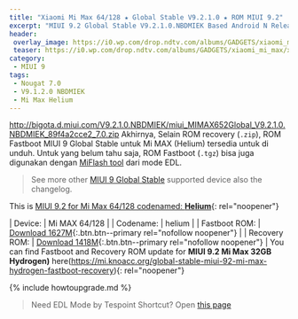 ```yaml
---
title: "Xiaomi Mi Max 64/128 ★ Global Stable V9.2.1.0 ★ ROM MIUI 9.2"
excerpt: "MIUI 9.2 Global Stable V9.2.1.0.NBDMIEK Based Android N Released for Xiaomi Mi Max 64/128 (hydrogen)!"
header:
 overlay_image: https://i0.wp.com/drop.ndtv.com/albums/GADGETS/xiaomi_mi_max/xiaomi_mi_max_port_ndtv.jpg?resize=800,400
 teaser: https://i0.wp.com/drop.ndtv.com/albums/GADGETS/xiaomi_mi_max/xiaomi_mi_max_port_ndtv.jpg?resize=300,150
category:
 - MIUI 9
tags:
 - Nougat 7.0
 - V9.1.2.0 NBDMIEK
 - Mi Max Helium
---
```

http://bigota.d.miui.com/V9.2.1.0.NBDMIEK/miui_MIMAX652Global_V9.2.1.0.NBDMIEK_89f4a2cce2_7.0.zip
Akhirnya, Selain ROM recovery (`.zip`), ROM Fastboot MIUI 9 Global Stable untuk Mi MAX (Helium) tersedia untuk di unduh. Untuk yang belum tahu saja, ROM Fastboot (`.tgz`) bisa juga digunakan dengan [MiFlash tool](https://miflashtool.knoacc.org/) dari mode EDL.

> See more other [MIUI 9 Global Stable](https://mi.knoacc.org/update-rom-miui-92-global-stable-full-changelog) supported device also the changelog.

This is [MIUI 9.2 for Mi Max 64/128 codenamed: **Helium**](https://mi.knoacc.org/global-stable-miui-92-mi-max-helium-fastboot-recovery){: rel="noopener"}

| Device: | Mi MAX 64/128 |
| Codename: | helium |
| Fastboot ROM: | [Download 1627M](/bigota?type=helium_global_images&ver=V9.2.1.0.NBDMIEK&size=1627M&name=20171219.0000.00_7.0_global_18678acae5.tgz){:.btn.btn--primary rel="nofollow noopener"} |
| Recovery ROM: | [Download 1418M](/bigota?type=miui_MIMAX652Global&ver=V9.2.1.0.NBDMIEK&size=1418M&name=_89f4a2cce2_7.0.zip){:.btn.btn--primary rel="nofollow noopener"} |
You can find Fastboot and Recovery ROM update for **MIUI 9.2 Mi Max 32GB Hydrogen)** here(https://mi.knoacc.org/global-stable-miui-92-mi-max-hydrogen-fastboot-recovery){: rel="noopener"}

{% include howtoupgrade.md %}

> Need EDL Mode by Tespoint Shortcut? Open [this page](/testpoint)
